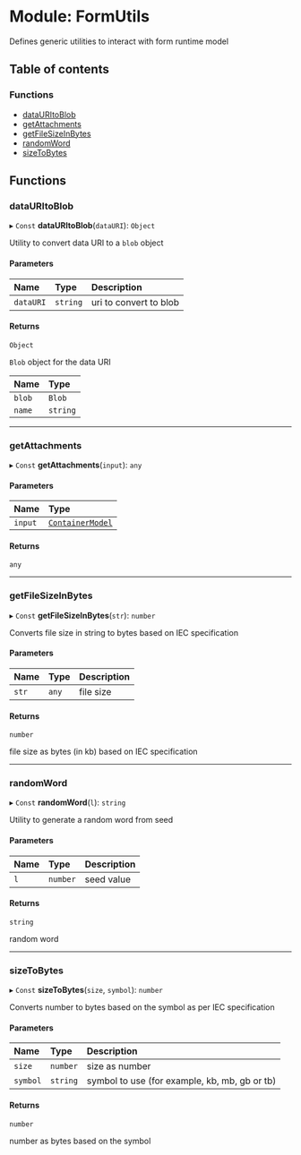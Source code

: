 # Module: FormUtils

Defines generic utilities to interact with form runtime model

## Table of contents

### Functions

- [dataURItoBlob](FormUtils.md#datauritoblob)
- [getAttachments](FormUtils.md#getattachments)
- [getFileSizeInBytes](FormUtils.md#getfilesizeinbytes)
- [randomWord](FormUtils.md#randomword)
- [sizeToBytes](FormUtils.md#sizetobytes)

## Functions

### dataURItoBlob

▸ `Const` **dataURItoBlob**(`dataURI`): `Object`

Utility to convert data URI to a `blob` object

#### Parameters

| Name | Type | Description |
| :------ | :------ | :------ |
| `dataURI` | `string` | uri to convert to blob |

#### Returns

`Object`

`Blob` object for the data URI

| Name | Type |
| :------ | :------ |
| `blob` | `Blob` |
| `name` | `string` |

___

### getAttachments

▸ `Const` **getAttachments**(`input`): `any`

#### Parameters

| Name | Type |
| :------ | :------ |
| `input` | [`ContainerModel`](../interfaces/FormModel.ContainerModel.md) |

#### Returns

`any`

___

### getFileSizeInBytes

▸ `Const` **getFileSizeInBytes**(`str`): `number`

Converts file size in string to bytes based on IEC specification

#### Parameters

| Name | Type | Description |
| :------ | :------ | :------ |
| `str` | `any` | file size |

#### Returns

`number`

file size as bytes (in kb) based on IEC specification

___

### randomWord

▸ `Const` **randomWord**(`l`): `string`

Utility to generate a random word from seed

#### Parameters

| Name | Type | Description |
| :------ | :------ | :------ |
| `l` | `number` | seed value |

#### Returns

`string`

random word

___

### sizeToBytes

▸ `Const` **sizeToBytes**(`size`, `symbol`): `number`

Converts number to bytes based on the symbol as per IEC specification

#### Parameters

| Name | Type | Description |
| :------ | :------ | :------ |
| `size` | `number` | size as number |
| `symbol` | `string` | symbol to use (for example, kb, mb, gb or tb) |

#### Returns

`number`

number as bytes based on the symbol
